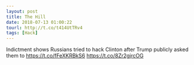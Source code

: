 ```yaml
---
layout: post
title: The Hill
date: 2018-07-13 01:00:22
tourl: http://t.co/t414UtTRv4
tags: [Hack]
---
```

Indictment shows Russians tried to hack Clinton after Trump publicly asked them to https://t.co/fFeXKRBkS6 https://t.co/8Zr2gjrcOG